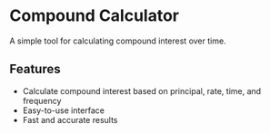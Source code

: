 # Compound Calculator

A simple tool for calculating compound interest over time.

## Features

- Calculate compound interest based on principal, rate, time, and frequency
- Easy-to-use interface
- Fast and accurate results
